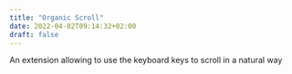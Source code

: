 ```yaml
---
title: "Organic Scroll"
date: 2022-04-02T09:14:32+02:00
draft: false
---
```


An extension allowing to use the keyboard keys to scroll in a natural way
